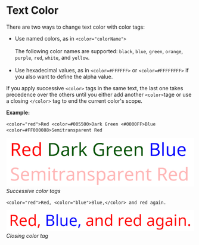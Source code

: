 # Text Color

There are two ways to change text color with color tags:

* Use named colors, as in `<color="colorName">`<br/><br/>
  The following color names are supported: `black`, `blue`, `green`, `orange`, `purple`, `red`, `white`, and `yellow`.<br/><br/>
* Use hexadecimal values, as in `<color=#FFFFFF>` or `<color=#FFFFFFFF>` if you also want to define the alpha value.

If you apply successive `<color>` tags in the same text, the last one takes precedence over the others until you either add another `<color>`tage or use a closing `</color>` tag to end the current color's scope.

**Example:**

```
<color="red">Red <color=#005500>Dark Green <#0000FF>Blue <color=#FF000088>Semitransparent Red
```

![Example image](../images/TMP_RichTextColors.png)<br/>
_Successive color tags_

```
<color="red">Red, <color="blue">Blue,</color> and red again.
```

![Example image](../images/TMP_RichTextColorClosing.png)<br/>
_Closing color tag_
